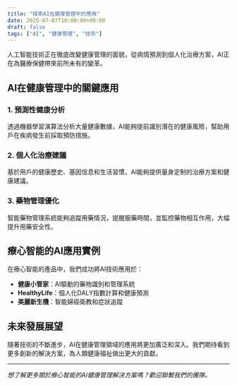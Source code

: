 ```yaml
---
title: "探索AI在健康管理中的應用"
date: 2025-07-07T10:00:00+08:00
draft: false
tags: ["AI", "健康管理", "技術"]
---
```


人工智能技術正在徹底改變健康管理的面貌，從病情預測到個人化治療方案，AI正在為醫療保健帶來前所未有的變革。

## AI在健康管理中的關鍵應用

### 1. 預測性健康分析
透過機器學習演算法分析大量健康數據，AI能夠提前識別潛在的健康風險，幫助用戶在疾病發生前採取預防措施。

### 2. 個人化治療建議
基於用戶的健康歷史、基因信息和生活習慣，AI能夠提供量身定制的治療方案和健康建議。

### 3. 藥物管理優化
智能藥物管理系統能夠追蹤用藥情況，提醒服藥時間，並監控藥物相互作用，大幅提升用藥安全性。

## 療心智能的AI應用實例

在療心智能的產品中，我們成功將AI技術應用於：

- **健康小管家**：AI驅動的藥物識別和管理系統
- **HealthyLife**：個人化DALY指數計算和健康預測
- **美麗新生機**：智能婦癌衛教和症狀追蹤

## 未來發展展望

隨著技術的不斷進步，AI在健康管理領域的應用將更加廣泛和深入。我們期待看到更多創新的解決方案，為人類健康福祉做出更大的貢獻。

---

*想了解更多關於療心智能的AI健康管理解決方案嗎？歡迎聯繫我們的團隊。*
